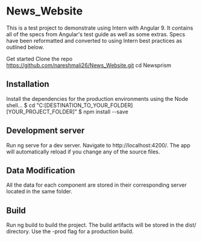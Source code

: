 # News_Website

This is a test project to demonstrate using Intern with Angular 9. It contains all of the specs from Angular's test guide as well as some extras. Specs have been reformatted and converted to using Intern best practices as outlined below.

Get started
Clone the repo https://github.com/nareshmali26/News_Website.git
cd Newsprism

## Installation

Install the dependencies for the production environments using the Node shell...
$ cd "C:\[DESTINATION_TO_YOUR_FOLDER]\[YOUR_PROJECT_FOLDER]"
$ npm install --save

## Development server
Run ng serve for a dev server. Navigate to http://localhost:4200/. The app will automatically reload if you change any of the source files.

## Data Modification
All the data for each component are stored in their corresponding server located in the same folder.


## Build
Run ng build to build the project. The build artifacts will be stored in the dist/ directory. Use the -prod flag for a production build.




